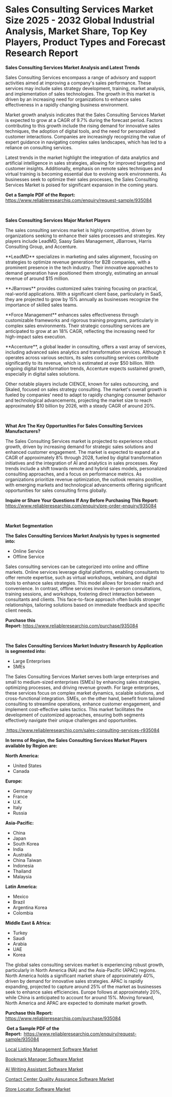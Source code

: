 <p><h1>Sales Consulting Services Market Size 2025 - 2032 Global Industrial Analysis, Market Share, Top Key Players, Product Types and Forecast Research Report</h1></p><p><strong>Sales Consulting Services Market Analysis and Latest Trends</strong></p>
<p><p>Sales Consulting Services encompass a range of advisory and support activities aimed at improving a company's sales performance. These services may include sales strategy development, training, market analysis, and implementation of sales technologies. The growth in this market is driven by an increasing need for organizations to enhance sales effectiveness in a rapidly changing business environment.</p><p>Market growth analysis indicates that the Sales Consulting Services Market is expected to grow at a CAGR of 9.7% during the forecast period. Factors contributing to this growth include the rising demand for innovative sales techniques, the adoption of digital tools, and the need for personalized customer interactions. Companies are increasingly recognizing the value of expert guidance in navigating complex sales landscapes, which has led to a reliance on consulting services.</p><p>Latest trends in the market highlight the integration of data analytics and artificial intelligence in sales strategies, allowing for improved targeting and customer insights. Additionally, emphasis on remote sales techniques and virtual training is becoming essential due to evolving work environments. As businesses seek to optimize their sales processes, the Sales Consulting Services Market is poised for significant expansion in the coming years.</p></p>
<p><strong>Get a Sample PDF of the Report:&nbsp;</strong> <a href="https://www.reliableresearchiq.com/enquiry/request-sample/935084?utm_campaign=103&utm_medium=2&utm_source=Github&utm_content=ia&utm_term=07032025&utm_id=sales-consulting-services">https://www.reliableresearchiq.com/enquiry/request-sample/935084</a></p>
<p>&nbsp;</p>
<p><strong>Sales Consulting Services Major Market Players</strong></p>
<p><p>The sales consulting services market is highly competitive, driven by organizations seeking to enhance their sales processes and strategies. Key players include LeadMD, Saasy Sales Management, JBarrows, Harris Consulting Group, and Accenture. </p><p>**LeadMD** specializes in marketing and sales alignment, focusing on strategies to optimize revenue generation for B2B companies, with a prominent presence in the tech industry. Their innovative approaches to demand generation have positioned them strongly, estimating an annual revenue of around $15 million.</p><p>**JBarrows** provides customized sales training focusing on practical, real-world applications. With a significant client base, particularly in SaaS, they are projected to grow by 15% annually as businesses recognize the importance of skilled sales teams. </p><p>**Force Management** enhances sales effectiveness through customizable frameworks and rigorous training programs, particularly in complex sales environments. Their strategic consulting services are anticipated to grow at an 18% CAGR, reflecting the increasing need for high-impact sales execution.</p><p>**Accenture**, a global leader in consulting, offers a vast array of services, including advanced sales analytics and transformation services. Although it operates across various sectors, its sales consulting services contribute significantly to its revenue, which is estimated at over $50 billion. With ongoing digital transformation trends, Accenture expects sustained growth, especially in digital sales solutions.</p><p>Other notable players include CIENCE, known for sales outsourcing, and Skaled, focused on sales strategy consulting. The market's overall growth is fueled by companies’ need to adapt to rapidly changing consumer behavior and technological advancements, projecting the market size to reach approximately $10 billion by 2026, with a steady CAGR of around 20%.</p></p>
<p>&nbsp;</p>
<p><strong>What Are The Key Opportunities For Sales Consulting Services Manufacturers?</strong></p>
<p><p>The Sales Consulting Services market is projected to experience robust growth, driven by increasing demand for strategic sales solutions and enhanced customer engagement. The market is expected to expand at a CAGR of approximately 8% through 2028, fueled by digital transformation initiatives and the integration of AI and analytics in sales processes. Key trends include a shift towards remote and hybrid sales models, personalized consulting approaches, and a focus on performance metrics. As organizations prioritize revenue optimization, the outlook remains positive, with emerging markets and technological advancements offering significant opportunities for sales consulting firms globally.</p></p>
<p><strong>Inquire or Share Your Questions If Any Before Purchasing This Report:</strong> <a href="https://www.reliableresearchiq.com/enquiry/pre-order-enquiry/935084?utm_campaign=103&utm_medium=2&utm_source=Github&utm_content=ia&utm_term=07032025&utm_id=sales-consulting-services">https://www.reliableresearchiq.com/enquiry/pre-order-enquiry/935084</a></p>
<p>&nbsp;</p>
<p><strong>Market Segmentation</strong></p>
<p><strong>The Sales Consulting Services Market Analysis by types is segmented into:</strong></p>
<p><ul><li>Online Service</li><li>Offline Service</li></ul></p>
<p><p>Sales consulting services can be categorized into online and offline markets. Online services leverage digital platforms, enabling consultants to offer remote expertise, such as virtual workshops, webinars, and digital tools to enhance sales strategies. This model allows for broader reach and convenience. In contrast, offline services involve in-person consultations, training sessions, and workshops, fostering direct interaction between consultants and clients. This face-to-face approach often builds stronger relationships, tailoring solutions based on immediate feedback and specific client needs.</p></p>
<p><strong>Purchase this Report:&nbsp;</strong><a href="https://www.reliableresearchiq.com/purchase/935084?utm_campaign=103&utm_medium=2&utm_source=Github&utm_content=ia&utm_term=07032025&utm_id=sales-consulting-services">https://www.reliableresearchiq.com/purchase/935084</a></p>
<p>&nbsp;</p>
<p><strong>The Sales Consulting Services Market Industry Research by Application is segmented into:</strong></p>
<p><ul><li>Large Enterprises</li><li>SMEs</li></ul></p>
<p><p>The Sales Consulting Services Market serves both large enterprises and small to medium-sized enterprises (SMEs) by enhancing sales strategies, optimizing processes, and driving revenue growth. For large enterprises, these services focus on complex market dynamics, scalable solutions, and cross-functional integration. SMEs, on the other hand, benefit from tailored consulting to streamline operations, enhance customer engagement, and implement cost-effective sales tactics. This market facilitates the development of customized approaches, ensuring both segments effectively navigate their unique challenges and opportunities.</p></p>
<p><a href="https://www.reliableresearchiq.com/sales-consulting-services-r935084?utm_campaign=103&utm_medium=2&utm_source=Github&utm_content=ia&utm_term=07032025&utm_id=sales-consulting-services">&nbsp;https://www.reliableresearchiq.com/sales-consulting-services-r935084</a></p>
<p><strong>In terms of Region, the Sales Consulting Services Market Players available by Region are:</strong></p>
<p>
    <p> <strong> North America: </strong>
        <ul>
            <li>United States</li>
            <li>Canada</li>
        </ul>
        </p> 
    <p> <strong> Europe: </strong>
        <ul>
            <li>Germany</li>
            <li>France</li>
            <li>U.K.</li>
            <li>Italy</li>
            <li>Russia</li>
        </ul>
        </p> 
    <p> <strong> Asia-Pacific: </strong>
        <ul>
            <li>China</li>
            <li>Japan</li>
            <li>South Korea</li>
            <li>India</li>
            <li>Australia</li>
            <li>China Taiwan</li>
            <li>Indonesia</li>
            <li>Thailand</li>
            <li>Malaysia</li>
        </ul>
        </p> 
    <p> <strong> Latin America: </strong>
        <ul>
            <li>Mexico</li>
            <li>Brazil</li>
            <li>Argentina Korea</li>
            <li>Colombia</li>
        </ul>
        </p> 
    <p> <strong> Middle East & Africa: </strong>
        <ul>
            <li>Turkey</li>
            <li>Saudi</li>
            <li>Arabia</li>
            <li>UAE</li>
            <li>Korea</li>
        </ul>
    </p>
    </p>
<p><p>The global sales consulting services market is experiencing robust growth, particularly in North America (NA) and the Asia-Pacific (APAC) regions. North America holds a significant market share of approximately 40%, driven by demand for innovative sales strategies. APAC is rapidly expanding, projected to capture around 25% of the market as businesses seek to enhance sales efficiencies. Europe follows at approximately 20%, while China is anticipated to account for around 15%. Moving forward, North America and APAC are expected to dominate market growth.</p></p>
<p><strong>Purchase this Report: </strong><a href="https://www.reliableresearchiq.com/purchase/935084?utm_campaign=103&utm_medium=2&utm_source=Github&utm_content=ia&utm_term=07032025&utm_id=sales-consulting-services">https://www.reliableresearchiq.com/purchase/935084</a></p>
<p>&nbsp;<strong>Get a Sample PDF of the Report:&nbsp;&nbsp;</strong><a href="https://www.reliableresearchiq.com/enquiry/request-sample/935084?utm_campaign=103&utm_medium=2&utm_source=Github&utm_content=ia&utm_term=07032025&utm_id=sales-consulting-services">https://www.reliableresearchiq.com/enquiry/request-sample/935084</a></p>
<p><strong></strong></p>
<p><p><a href="https://github.com/snakewaduddx/Market-Research-Report-List-1/blob/main/local-listing-management-software-market.md?utm_campaign=103&utm_medium=2&utm_source=Github&utm_content=ia&utm_term=07032025&utm_id=sales-consulting-services">Local Listing Management Software Market</a></p><p><a href="https://github.com/sakuniniray98/Market-Research-Report-List-1/blob/main/bookmark-manager-software-market.md?utm_campaign=103&utm_medium=2&utm_source=Github&utm_content=ia&utm_term=07032025&utm_id=sales-consulting-services">Bookmark Manager Software Market</a></p><p><a href="https://github.com/pllahoithana9/Market-Research-Report-List-1/blob/main/ai-writing-assistant-software-market.md?utm_campaign=103&utm_medium=2&utm_source=Github&utm_content=ia&utm_term=07032025&utm_id=sales-consulting-services">AI Writing Assistant Software Market</a></p><p><a href="https://github.com/houltngake/Market-Research-Report-List-1/blob/main/contact-center-quality-assurance-software-market.md?utm_campaign=103&utm_medium=2&utm_source=Github&utm_content=ia&utm_term=07032025&utm_id=sales-consulting-services">Contact Center Quality Assurance Software Market</a></p><p><a href="https://github.com/zeyddaddo4/Market-Research-Report-List-1/blob/main/store-locator-software-market.md?utm_campaign=103&utm_medium=2&utm_source=Github&utm_content=ia&utm_term=07032025&utm_id=sales-consulting-services">Store Locator Software Market</a></p></p>